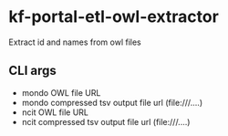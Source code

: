 # kf-portal-etl-owl-extractor
Extract id and names from owl files 

## CLI args

- mondo OWL file URL
- mondo compressed tsv output file url (file:///....)
- ncit OWL file URL
- ncit compressed tsv output file url (file:///....)
